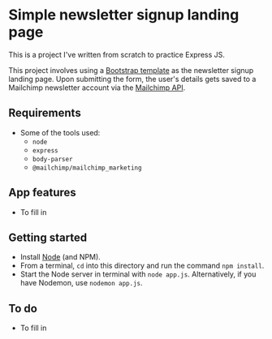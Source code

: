# Simple newsletter signup landing page

This is a project I've written from scratch to practice Express JS.

This project involves using a [Bootstrap template](https://getbootstrap.com/docs/4.0/examples/sign-in/) as the newsletter signup landing page. Upon submitting the form, the user's details gets saved to a Mailchimp newsletter account via the [Mailchimp API](https://mailchimp.com/developer/api/).

## Requirements

- Some of the tools used:
  - `node`
  - `express`
  - `body-parser`
  - `@mailchimp/mailchimp_marketing`

## App features

- To fill in

## Getting started

- Install [Node](https://nodejs.org/en/) (and NPM).
- From a terminal, `cd` into this directory and run the command `npm install`.
- Start the Node server in terminal with `node app.js`. Alternatively, if you have Nodemon, use `nodemon app.js`.

## To do

- To fill in
